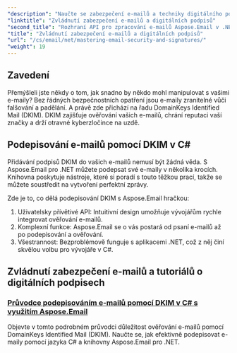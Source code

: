 ```yaml
---
"description": "Naučte se zabezpečení e-mailů a techniky digitálního podpisu v Aspose.Email pro .NET. Prozkoumejte podrobné návody, včetně podepisování DKIM v C#."
"linktitle": "Zvládnutí zabezpečení e-mailů a digitálních podpisů"
"second_title": "Rozhraní API pro zpracování e-mailů Aspose.Email v .NET"
"title": "Zvládnutí zabezpečení e-mailů a digitálních podpisů"
"url": "/cs/email/net/mastering-email-security-and-signatures/"
"weight": 19
---
```


## Zavedení 

Přemýšleli jste někdy o tom, jak snadno by někdo mohl manipulovat s vašimi e-maily? Bez řádných bezpečnostních opatření jsou e-maily zranitelné vůči falšování a padělání. A právě zde přichází na řadu DomainKeys Identified Mail (DKIM). DKIM zajišťuje ověřování vašich e-mailů, chrání reputaci vaší značky a drží otravné kyberzločince na uzdě.  

## Podepisování e-mailů pomocí DKIM v C#  

Přidávání podpisů DKIM do vašich e-mailů nemusí být žádná věda. S Aspose.Email pro .NET můžete podepsat své e-maily v několika krocích. Knihovna poskytuje nástroje, které si poradí s touto těžkou prací, takže se můžete soustředit na vytvoření perfektní zprávy.  

Zde je to, co dělá podepisování DKIM s Aspose.Email hračkou:  

1. Uživatelsky přívětivé API: Intuitivní design umožňuje vývojářům rychle integrovat ověřování e-mailů.  
2. Komplexní funkce: Aspose.Email se o vás postará od psaní e-mailů až po podepisování a ověřování.  
3. Všestrannost: Bezproblémově funguje s aplikacemi .NET, což z něj činí skvělou volbu pro vývojáře v C#.

## Zvládnutí zabezpečení e-mailů a tutoriálů o digitálních podpisech
### [Průvodce podepisováním e-mailů pomocí DKIM v C# s využitím Aspose.Email](./guide-to-signing-emails-with-dkim/)
Objevte v tomto podrobném průvodci důležitost ověřování e-mailů pomocí DomainKeys Identified Mail (DKIM). Naučte se, jak efektivně podepisovat e-maily pomocí jazyka C# a knihovny Aspose.Email pro .NET.